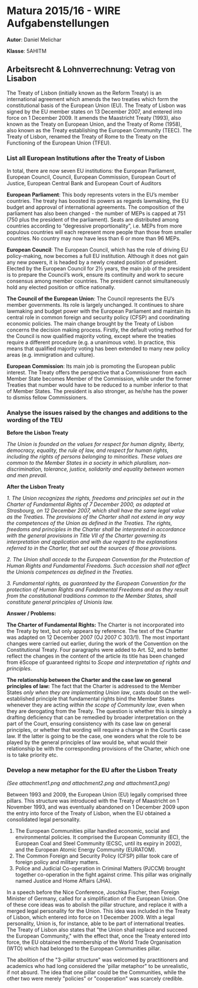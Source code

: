 # Matura 2015/16 - WIRE Aufgabenstellungen
__Autor__: Daniel Melichar

__Klasse__: 5AHITM

## Arbeitsrecht & Lohnverrechnung: Vetrag von Lisabon

The Treaty of Lisbon (initially known as the Reform Treaty) is an international agreement which amends the two treaties which form the constitutional basis of the European Union (EU). The Treaty of Lisbon was signed by the EU member states on 13 December 2007, and entered into force on 1 December 2009. It amends the Maastricht Treaty (1993), also known as the Treaty on European Union, and the Treaty of Rome (1958), also known as the Treaty establishing the European Community (TEEC). The Treaty of Lisbon, renamed the Treaty of Rome to the Treaty on the Functioning of the European Union (TFEU).


### List all European Institutions after the Treaty of Lisbon
In total, there are now seven EU institutions: the European Parliament, European Council, Council, European Commission, European Court of Justice, European Central Bank and European Court of Auditors

__European Parliament__: This body represents voters in the EU’s member countries. The treaty has boosted its powers as regards lawmaking, the EU budget and approval of international agreements. The composition of the parliament has also been changed - the number of MEPs is capped at 751 (750 plus the president of the parliament). Seats are distributed among countries according to “degressive proportionality”, i.e. MEPs from more populous countries will each represent more people than those from smaller countries. No country may now have less than 6 or more than 96 MEPs.

__European Council__: The European Council, which has the role of driving EU policy-making, now becomes a full EU institution. Although it does not gain any new powers, it is headed by a newly created position of president. Elected by the European Council for 2½ years, the main job of the president is to prepare the Council’s work, ensure its continuity and work to secure consensus among member countries. The president cannot simultaneously hold any elected position or office nationally.

__The Council of the European Union__: The Council represents the EU’s member governments. Its role is largely unchanged. It continues to share lawmaking and budget power with the European Parliament and maintain its central role in common foreign and security policy (CFSP) and coordinating economic policies. The main change brought by the Treaty of Lisbon concerns the decision making process. Firstly, the default voting method for the Council is now qualified majority voting, except where the treaties require a different procedure (e.g. a unanimous vote). In practice, this means that qualified majority voting has been extended to many new policy areas (e.g. immigration and culture).

__European Commission__: Its main job is promoting the European public interest. The Treaty offers the perspective that a Commissioner from each Member State becomes Member of the Commission, while under the former Treaties that number would have to be reduced to a number inferior to that of Member States. The president is also stronger, as he/she has the power to dismiss fellow Commissioners.

### Analyse the issues raised by the changes and additions to the wording of the TEU

__Before the Lisbon Treaty__

_The Union is founded on the values for respect for human dignity, liberty, democracy, equality, the rule of law, and respect for human rights, including the rights of persons belonging to minorities. These values are common to the Member States in a society in which pluralism, non-discrimination, tolerance, justice, solidarity and equality between women and men prevail._

__After the Lisbon Treaty__

_1. The Union recognizes the rights, freedoms and principles set out in the Charter of Fundamental Rights of 7 December 2000, as adapted at Strasbourg, on 12 December 2007, which shall have the same legal value as the Treaties.The provisions of the Charter shall not extend in any way the competences of the Union as defined in the Treaties.The rights, freedoms and principles in the Charter shall be interpreted in accordance with the general provisions in Title VII of the Charter governing its interpretation and application and with due regard to the explanations referred to in the Charter, that set out the sources of those provisions.__2. The Union shall accede to the European Convention for the Protection of Human Rights and Fundamental Freedoms. Such accession shall not affect the Unionís competences as defined in the Treaties._
_3. Fundamental rights, as guaranteed by the European Convention for the protection of Human Rights and Fundamental Freedoms and as they result from the constitutional traditions common to the Member States, shall constitute general principles of Unionís law._

__Answer / Problems:__

__The Charter of Fundamental Rights:__ The Charter is not incorporated into the Treaty by text, but only appears by reference. The text of the Charter was adapted on 12 December 2007 (OJ 2007 C 303/1). The most important changes were carried out earlier, during the work of the Convention on the Constitutional Treaty. Four paragraphs were added to Art. 52, and to better reflect the changes in the content of the article its title has been changed from ëScope of guaranteed rightsí to _Scope and interpretation of rights and principles_.

__The relationship between the Charter and the case law on general principles of law:__ The fact that the Charter is addressed to the Member States _only when they are implementing Union law_, casts doubt on the well-established principle that fundamental rights bind the Member States whenever they are acting _within the scope of Community law_, even when they are derogating from the Treaty. The question is whether this is simply a drafting deficiency that can be remedied by broader interpretation on the part of the Court, ensuring consistency with its case law on general principles, or whether that wording will require a change in the Courtís case law. If the latter is going to be the case, one wonders what the role to be played by the general principles of law would be, what would their relationship be with the corresponding provisions of the Charter, which one is to take priority etc.

### Develop a new metaphor for the EU after the Lisbon Treaty

_(See attachment1.png and attachment2.png and attachment3.png)_

Between 1993 and 2009, the European Union (EU) legally comprised three pillars. This structure was introduced with the Treaty of Maastricht on 1 November 1993, and was eventually abandoned on 1 December 2009 upon the entry into force of the Treaty of Lisbon, when the EU obtained a consolidated legal personality.

1. The European Communities pillar handled economic, social and environmental policies. It comprised the European Community (EC), the European Coal and Steel Community (ECSC, until its expiry in 2002), and the European Atomic Energy Community (EURATOM).
2. The Common Foreign and Security Policy (CFSP) pillar took care of foreign policy and military matters.
3. Police and Judicial Co-operation in Criminal Matters (PJCCM) brought together co-operation in the fight against crime. This pillar was originally named Justice and Home Affairs (JHA).

In a speech before the Nice Conference, Joschka Fischer, then Foreign Minister of Germany, called for a simplification of the European Union. One of these core ideas was to abolish the pillar structure, and replace it with a merged legal personality for the Union. This idea was included in the Treaty of Lisbon, which entered into force on 1 December 2009. With a legal personality, Union is, for instance, able to be part of international treaties. The Treaty of Lisbon also states that "the Union shall replace and succeed the European Community," with the effect that, once the Treaty entered into force, the EU obtained the membership of the World Trade Organisation (WTO) which had belonged to the European Communities pillar.

The abolition of the "3-pillar structure" was welcomed by practitioners and academics who had long considered the 'pillar metaphor" to be unrealistic, if not absurd. The idea that one pillar could be the Communities, while the other two were merely "policies" or "cooperation" was scarcely credible.